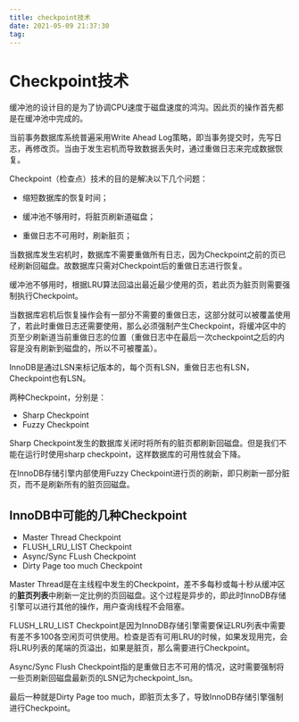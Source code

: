 ```yaml
---
title: checkpoint技术
date: 2021-05-09 21:37:30
tag:
---
```


# Checkpoint技术

缓冲池的设计目的是为了协调CPU速度于磁盘速度的鸿沟。因此页的操作首先都是在缓冲池中完成的。

当前事务数据库系统普遍采用Write Ahead Log策略，即当事务提交时，先写日志，再修改页。当由于发生宕机而导致数据丢失时，通过重做日志来完成数据恢复。

Checkpoint（检查点）技术的目的是解决以下几个问题：

- 缩短数据库的恢复时间；

- 缓冲池不够用时，将脏页刷新道磁盘；
- 重做日志不可用时，刷新脏页；

当数据库发生宕机时，数据库不需要重做所有日志，因为Checkpoint之前的页已经刷新回磁盘。故数据库只需对Checkpoint后的重做日志进行恢复。

缓冲池不够用时，根据LRU算法回溢出最近最少使用的页，若此页为脏页则需要强制执行Checkpoint。

当数据库宕机后恢复操作会有一部分不需要的重做日志，这部分就可以被覆盖使用了，若此时重做日志还需要使用，那么必须强制产生Checkpoint，将缓冲区中的页至少刷新道当前重做日志的位置（重做日志中在最后一次checkpoint之后的内容是没有刷新到磁盘的，所以不可被覆盖）。

InnoDB是通过LSN来标记版本的，每个页有LSN，重做日志也有LSN，Checkpoint也有LSN。

两种Checkpoint，分别是：

- Sharp Checkpoint
- Fuzzy Checkpoint

Sharp Checkpoint发生的数据库关闭时将所有的脏页都刷新回磁盘。但是我们不能在运行时使用sharp checkpoint，这样数据库的可用性就会下降。

在InnoDB存储引擎内部使用Fuzzy Checkpoint进行页的刷新，即只刷新一部分脏页，而不是刷新所有的脏页回磁盘。

## InnoDB中可能的几种Checkpoint

- Master Thread Checkpoint
- FLUSH_LRU_LIST Checkpoint
- Async/Sync FLush Checkpoint
- Dirty Page too much Checkpoint

Master Thread是在主线程中发生的Checkpoint，差不多每秒或每十秒从缓冲区的**脏页列表**中刷新一定比例的页回磁盘。这个过程是异步的，即此时InnoDB存储引擎可以进行其他的操作，用户查询线程不会阻塞。

FLUSH_LRU_LIST Checkpoint是因为InnoDB存储引擎需要保证LRU列表中需要有差不多100各空闲页可供使用。检查是否有可用LRU的时候，如果发现用完，会将LRU列表的尾端的页溢出，如果是脏页，那么需要进行Checkpoint。

Async/Sync Flush Checkpoint指的是重做日志不可用的情况，这时需要强制将一些页刷新回磁盘最新页的LSN记为checkpoint_lsn。

最后一种就是Dirty Page too much，即脏页太多了，导致InnoDB存储引擎强制进行Checkpoint。

